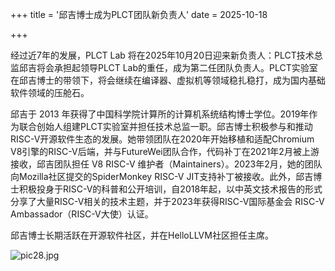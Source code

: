 +++
title = '邱吉博士成为PLCT团队新负责人'
date = 2025-10-18

+++

经过近7年的发展，PLCT Lab 将在2025年10月20日迎来新负责人：PLCT技术总监邱吉将会承担起领导PLCT Lab的重任，成为第二任团队负责人。PLCT实验室在邱吉博士的带领下，将会继续在编译器、虚拟机等领域稳扎稳打，成为国内基础软件领域的压舱石。

邱吉于 2013 年获得了中国科学院计算所的计算机系统结构博士学位。2019年作为联合创始人组建PLCT实验室并担任技术总监一职。邱吉博士积极参与和推动RISC-V开源软件生态的发展。她带领团队在2020年开始移植和适配Chromium V8引擎的RISC-V后端，并与FutureWei团队合作，代码补丁在2021年2月被上游接收，邱吉团队担任 V8 RISC-V 维护者（Maintainers）。2023年2月，她的团队向Mozilla社区提交的SpiderMonkey RISC-V JIT支持补丁被接收。此外，邱吉博士积极投身于RISC-V的科普和公开培训，自2018年起，以中英文技术报告的形式分享了大量RISC-V相关的技术主题，并于2023年获得RISC-V国际基金会 RISC-V Ambassador（RISC-V大使）认证。

邱吉博士长期活跃在开源软件社区，并在HelloLLVM社区担任主席。

![pic28.jpg](/news-images/pic28.jpg)
